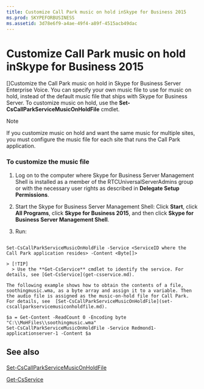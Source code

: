 ```yaml
---
title: Customize Call Park music on hold inSkype for Business 2015
ms.prod: SKYPEFORBUSINESS
ms.assetid: 3d78e6f9-a4ae-49f4-a89f-4515acb49dac
---
```



# Customize Call Park music on hold inSkype for Business 2015
[]Customize the Call Park music on hold in Skype for Business Server Enterprise Voice.
You can specify your own music file to use for music on hold, instead of the default music file that ships with Skype for Business Server. To customize music on hold, use the **Set-CsCallParkServiceMusicOnHoldFile** cmdlet.
  
    
    


> [!NOTE]
> If you customize music on hold and want the same music for multiple sites, you must configure the music file for each site that runs the Call Park application. 
  
    
    


### To customize the music file


1. Log on to the computer where Skype for Business Server Management Shell is installed as a member of the RTCUniversalServerAdmins group or with the necessary user rights as described in **Delegate Setup Permissions**.
    
  
2. Start the Skype for Business Server Management Shell: Click **Start**, click **All Programs**, click **Skype for Business 2015**, and then click **Skype for Business Server Management Shell**.
    
  
3. Run:
    
  ```
  
Set-CsCallParkServiceMusicOnHoldFile -Service <ServiceID where the Call Park application resides> -Content <Byte[]>
  ```


    > [!TIP]
      > Use the **Get-CsService** cmdlet to identify the service. For details, see [Get-CsService](get-csservice.md). 

    The following example shows how to obtain the contents of a file, soothingmusic.wma, as a byte array and assign it to a variable. Then the audio file is assigned as the music-on-hold file for Call Park. For details, see  [Set-CsCallParkServiceMusicOnHoldFile](set-cscallparkservicemusiconholdfile.md).
    


  ```
  $a = Get-Content -ReadCount 0 -Encoding byte "C:\\MoHFiles\\soothingmusic.wma"
Set-CsCallParkServiceMusicOnHoldFile -Service Redmond1-applicationserver-1 -Content $a
  ```


## See also


#### 


  
    
    
 [Set-CsCallParkServiceMusicOnHoldFile](set-cscallparkservicemusiconholdfile.md)
  
    
    
 [Get-CsService](get-csservice.md)
